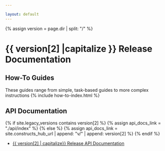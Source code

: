 ```yaml
---

layout: default
---
```

{% assign version = page.dir | split: "/"  %}

# {{ version[2] |capitalize }} Release Documentation

## How-To Guides

These guides range from simple, task-based guides to more complex instructions
{% include how-to-index.html %}

## API Documentation

{% if site.legacy_versions contains version[2] %}
    {% assign api_docs_link = "./api/index" %}
{% else %}
    {% assign api_docs_link = site.constructs_hub_url | append: "v/" | append: version[2] %}
{% endif %}
<ul>
<li><a href="{{ api_docs_link }}" target="_blank" rel="noreferrer noopener" aria-haspopup="true">{{ version[2] | capitalize}} Release API Documentation</a></li>
</ul>